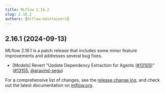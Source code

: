 ```yaml
---
title: MLflow 2.16.2
slug: 2.16.2
authors: [mlflow-maintainers]
---
```


## 2.16.1 (2024-09-13)

MLflow 2.16.1 is a patch release that includes some minor feature improvements and addresses several bug fixes.

- [Models] Revert "Update Dependency Extraction for Agents ([#13105](https://github.com/mlflow/mlflow/pull/13105))" ([#13155](https://github.com/mlflow/mlflow/pull/13155), [@aravind-segu](https://github.com/aravind-segu))

For a comprehensive list of changes, see the [release change log](https://github.com/mlflow/mlflow/releases/tag/v2.16.2), and check out the latest documentation on [mlflow.org](http://mlflow.org/).
